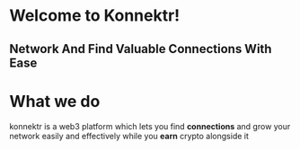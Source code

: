 # Welcome to Konnektr!

## Network And Find Valuable Connections With Ease

# What we do

konnektr is a web3 platform which lets you find **connections** and grow your network easily and effectively while you **earn** crypto alongside it
